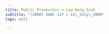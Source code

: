 ```yaml
---
title: Public Prosecutor v Low Hong Siah
subtitle: "[2000] SGHC 137 / 11\_July\_2000"
tags: null

---
```


